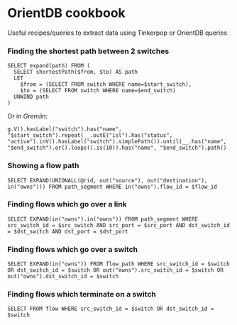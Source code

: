 # OrientDB cookbook

Useful recipes/queries to extract data using Tinkerpop or OrientDB queries

### Finding the shortest path between 2 switches
```
SELECT expand(path) FROM (
  SELECT shortestPath($from, $to) AS path 
  LET 
    $from = (SELECT FROM switch WHERE name=$start_switch), 
    $to = (SELECT FROM switch WHERE name=$end_switch) 
  UNWIND path
)
```

Or in *Gremlin*:
```
g.V().hasLabel("switch").has("name", "$start_switch").repeat(__.outE("isl").has("status", "active").inV().hasLabel("switch").simplePath()).until(__.has("name", "$end_switch").or().loops().is(10)).has("name", "$end_switch").path()
```

### Showing a flow path
```
SELECT EXPAND(UNIONALL(@rid, out("source"), out("destination"), in("owns"))) FROM path_segment WHERE in("owns").flow_id = $flow_id
```

### Finding flows which go over a link
```
SELECT EXPAND(in("owns").in("owns")) FROM path_segment WHERE src_switch_id = $src_switch AND src_port = $src_port AND dst_switch_id = $dst_switch AND dst_port = $dst_port
```

### Finding flows which go over a switch
```
SELECT EXPAND(in("owns")) FROM flow_path WHERE src_switch_id = $switch OR dst_switch_id = $switch OR out("owns").src_switch_id = $switch OR out("owns").dst_switch_id = $switch 
```

### Finding flows which terminate on a switch
```
SELECT FROM flow WHERE src_switch_id = $switch OR dst_switch_id = $switch 
```

